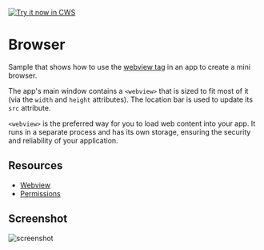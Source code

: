<a target="_blank" href="https://chrome.google.com/webstore/detail/edggnmnajhcbhlnpjnogkjpghaikidaa">![Try it now in CWS](https://raw.github.com/GoogleChrome/chrome-app-samples/master/tryitnowbutton.png "Click here to install this sample from the Chrome Web Store")</a>


# Browser

Sample that shows how to use the [webview tag](http://developer.chrome.com/apps/app_external.html#webview)
in an app to create a mini browser.

The app's main window contains a `<webview>` that is sized to fit most of it
(via the `width` and `height` attributes). The location bar is used to
update its `src` attribute.

`<webview>` is the preferred way for you to load web content into your app. It
runs in a separate process and has its own storage, ensuring the security and
reliability of your application.

## Resources

* [Webview](http://developer.chrome.com/apps/app_external.html#webview)
* [Permissions](http://developer.chrome.com/apps/manifest.html#permissions)


## Screenshot
![screenshot](/apps/samples/webview-samples/browser/assets/screenshot_1280_800.png)
